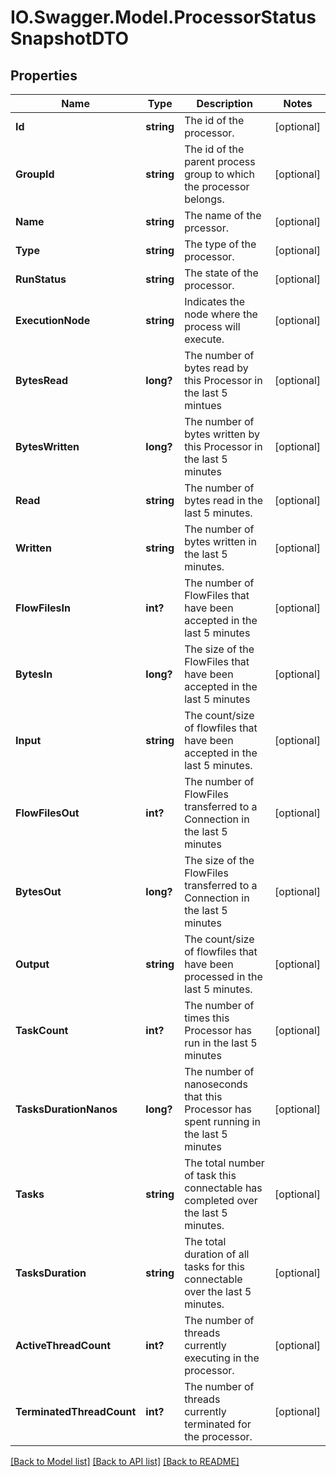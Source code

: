 # IO.Swagger.Model.ProcessorStatusSnapshotDTO
## Properties

Name | Type | Description | Notes
------------ | ------------- | ------------- | -------------
**Id** | **string** | The id of the processor. | [optional] 
**GroupId** | **string** | The id of the parent process group to which the processor belongs. | [optional] 
**Name** | **string** | The name of the prcessor. | [optional] 
**Type** | **string** | The type of the processor. | [optional] 
**RunStatus** | **string** | The state of the processor. | [optional] 
**ExecutionNode** | **string** | Indicates the node where the process will execute. | [optional] 
**BytesRead** | **long?** | The number of bytes read by this Processor in the last 5 mintues | [optional] 
**BytesWritten** | **long?** | The number of bytes written by this Processor in the last 5 minutes | [optional] 
**Read** | **string** | The number of bytes read in the last 5 minutes. | [optional] 
**Written** | **string** | The number of bytes written in the last 5 minutes. | [optional] 
**FlowFilesIn** | **int?** | The number of FlowFiles that have been accepted in the last 5 minutes | [optional] 
**BytesIn** | **long?** | The size of the FlowFiles that have been accepted in the last 5 minutes | [optional] 
**Input** | **string** | The count/size of flowfiles that have been accepted in the last 5 minutes. | [optional] 
**FlowFilesOut** | **int?** | The number of FlowFiles transferred to a Connection in the last 5 minutes | [optional] 
**BytesOut** | **long?** | The size of the FlowFiles transferred to a Connection in the last 5 minutes | [optional] 
**Output** | **string** | The count/size of flowfiles that have been processed in the last 5 minutes. | [optional] 
**TaskCount** | **int?** | The number of times this Processor has run in the last 5 minutes | [optional] 
**TasksDurationNanos** | **long?** | The number of nanoseconds that this Processor has spent running in the last 5 minutes | [optional] 
**Tasks** | **string** | The total number of task this connectable has completed over the last 5 minutes. | [optional] 
**TasksDuration** | **string** | The total duration of all tasks for this connectable over the last 5 minutes. | [optional] 
**ActiveThreadCount** | **int?** | The number of threads currently executing in the processor. | [optional] 
**TerminatedThreadCount** | **int?** | The number of threads currently terminated for the processor. | [optional] 

[[Back to Model list]](../README.md#documentation-for-models) [[Back to API list]](../README.md#documentation-for-api-endpoints) [[Back to README]](../README.md)

